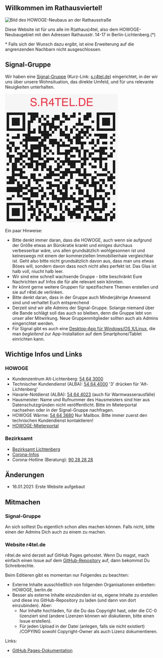 ## Willkommen im Rathausviertel!

<img src="https://mieterportal.howoge.de/typo3temp/_processed_/3/b/csm_20286101-fotoaussen-default_c0cbf56dd9.jpg" alt="Bild des HOWOGE-Neubaus an der Rathausstraße" class="inline"/>

Diese Website ist für uns alle im R(athaus)4tel, also dem HOWOGE-Neubaugebiet mit den Adressen Rathausstr. 14-17 in Berlin-Lichtenberg.(\*)

\* Falls sich der Wunsch dazu ergibt, ist eine Erweiterung auf die angrenzenden Nachbarn nicht ausgeschlossen.

## Signal-Gruppe

Wir haben eine [Signal-Gruppe](https://signal.group/#CjQKIH_QzkCZarTEQ8ui77oGbukM5sSfXmsmIAJ1DgL3D4ZJEhBPmCSrY6RZ_i5Brv38SNmT) (Kurz-Link: [s.r4tel.de](http://s.r4tel.de)) eingerichtet, in der wir uns über unsere Wohnsituation, das direkte Umfeld, und für uns relevante Neuigkeiten unterhalten.

![QR-Code mit Link zur Signal-Gruppe](/assets/qr-code.jpg)

Ein paar Hinweise:
* Bitte denkt immer daran, dass die HOWOGE, auch wenn sie aufgrund der Größe etwas an Bürokratie krankt und einiges durchaus verbesserbar wäre, uns allen grundsätzlich wohlgesonnen ist und keineswegs mit einem der kommerziellen Immobilienhaie vergleichbar ist. Geht also bitte nicht grundsätzlich davon aus, dass man uns etwas Böses will, sondern davon dass noch nicht alles perfekt ist. Das Glas ist halb voll, niucht halb leer.
* Wir sind eine schnell wachsende Gruppe - bitte beschränkt Eure Nachrichten auf Infos die für alle relevant sein könnten.
* Ihr könnt gerne weitere Gruppen für spezifischere Themen erstellen und sie auf r4tel.de verlinken.
* Bitte denkt daran, dass in der Gruppe auch Minderjährige Anwesend sind und verhaltet Euch entsprechend
* Derzeit sind wir alle Admins der Signal-Gruppe. Solange niemand über die Bande schlägt soll das auch so bleiben, denn die Gruppe lebt von unser aller Mitwirkung. Neue Gruppenmitglieder sollten auch als Admins eingerichtet werden.
* Für Signal gibt es auch eine [Desktop-App für Windows/OS X/Linux](https://signal.org/de/download/), die man *begleitend* zur App-Installation auf dem Smartphone/Tablet einrichten kann.

## Wichtige Infos und Links

### HOWOGE
* Kundenzentrum Alt-Lichtenberg:
  [54 64 3000](tel:+493054643000)
* Technischer Kundendienst (ALBA):
  [54 64 4000](tel:+493054644000)
  '3' drücken für 'Alt-Lichtenberg'
* Havarie-Notdienst (ALBA):
  [54 64 4023](tel:+493054644023)
  (auch für Warmwasserausfälle)
* Hausmeister:
  Name und Rufnummer des Hausmeisters sind hier aus Datenschutzgründen nicht veröffentlicht. Bitte im Mieterportal nachsehen oder in der Signal-Gruppe nachfragen.
* HOWOGE Wärme:
  [54 64 3680](tel:+493054643680)
  Nur Mailbox. Bitte immer zuerst den technischen Kundendienst kontaktieren!
* [HOWOGE-Mieterportal](https://mieterportal.howoge.de/nc/mieterportal/willkommen/meine-wohnung.html)

### Bezirksamt
* [Bezirksamt Lichtenberg](https://www.berlin.de/ba-lichtenberg/)
* [Corona-Infos](https://www.berlin.de/ba-lichtenberg/aktuelles/artikel.905911.php)
* Corona-Hotline (Beratung):
  [90 28 28 28](tel:+493090282828)

## Änderungen

* 16.01.2021: Erste Website aufgebaut

## Mitmachen

### Signal-Gruppe
An sich solltest Du eigentlich schon alles machen können. Falls nicht, bitte einen der Admins Dich auch zu einem zu machen.

### Website r4tel.de
r4tel.de wird derzeit auf GitHub Pages gehostet. Wenn Du magst, mach einfach einen Issue auf dem [GitHub-Repository](https://github.com/mornau/r4tel-website) auf, dann bekommst Du Schreibrechte.

Beim Editieren gibt es momentan nur Folgendes zu beachten:
* Externe Inhalte ausschließlich von folgenden Organisationen einbetten: HOWOGE, berlin.de
* Besser als externe Inhalte einzubinden ist es, eigene Inhalte zu erstellen und diese ins GitHub-Repository zu laden (und dann von dort einzubinden). Aber:
  * Nur Inhalte hochladen, für die Du das Copyright hast, oder die CC-0 lizenziert sind (andere Lizenzen können wir diskutieren, bitte einen Issue erstellen). 
  * Für jeden Upload in der Datei (anlegen, falls sie nicht existiert) /COPYING sowohl Copyright-Owner als auch Lizenz dokumentieren.

Links:
* [GitHub Pages-Dokumentation](https://docs.github.com/categories/github-pages-basics/)
